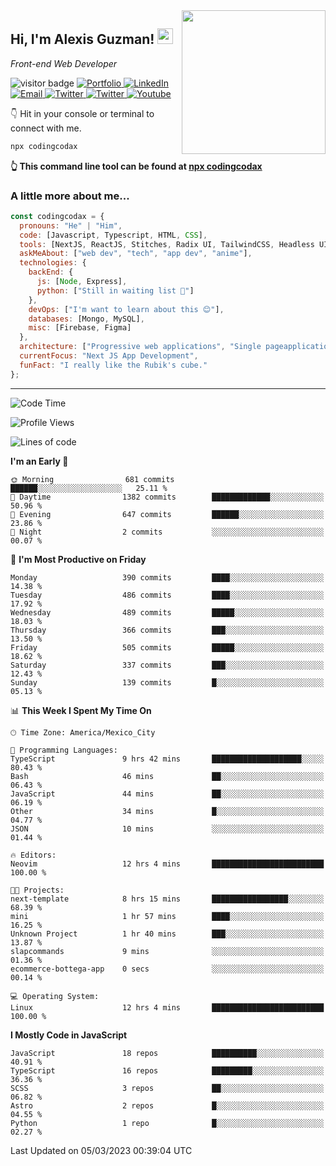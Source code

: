 <img align='right' src="https://media.giphy.com/media/M9gbBd9nbDrOTu1Mqx/giphy.gif" width="230">
<h2>Hi, I'm Alexis Guzman! <img src="https://media.giphy.com/media/hvRJCLFzcasrR4ia7z/giphy.gif" width="25px"></h2>
<p><em>Front-end Web Developer</em></p>

<p>
  <img src="https://visitor-badge.glitch.me/badge?page_id=a12989x.a12989x&left_color=black&right_color=gray" alt="visitor badge"/>
  <a href='https://www.codingcodax.dev/' target='_blank'>
    <img alt='Portfolio' src='https://img.shields.io/badge/Portfolio-black?logo=vercel&style=flat-square'>
  </a>
  <a href='https://linkedin.com/in/codingcodax/' target='_blank'>
    <img alt='LinkedIn' src='https://img.shields.io/badge/LinkedIn-black?logo=LinkedIn&style=flat-square'>
  </a>
  <a href='mailto:codingcodax@gmail.com' target='_blank'>
    <img alt='Email' src='https://img.shields.io/badge/Email-black?logo=Gmail&style=flat-square'>
  </a>
  <a href='https://twitter.com/codingcodax' target='_blank'>
    <img alt='Twitter' src='https://img.shields.io/badge/Twitter-black?logo=Twitter&style=flat-square'>
  </a>
  <a href='https://www.instagram.com/codingcodax/' target='_blank'>
    <img alt='Twitter' src='https://img.shields.io/badge/Instagram-black?logo=Instagram&style=flat-square'>
  </a>
  <a href='https://www.youtube.com/@codingcodax' target='_blank'>
    <img alt='Youtube' src='https://img.shields.io/badge/YouTube-black?logo=Youtube&style=flat-square'>
  </a>
</p>

👇 Hit in your console or terminal to connect with me.

```bash
npx codingcodax 
```
**👆 This command line tool can be found at [npx codingcodax](https://github.com/codingcodax/npx-codingcodax)**

<h3>A little more about me...</h3>

```javascript
const codingcodax = {
  pronouns: "He" | "Him",
  code: [Javascript, Typescript, HTML, CSS],
  tools: [NextJS, ReactJS, Stitches, Radix UI, TailwindCSS, Headless UI, Prisma],
  askMeAbout: ["web dev", "tech", "app dev", "anime"],
  technologies: {
    backEnd: {
      js: [Node, Express],
      python: ["Still in waiting list 🥲"]
    },
    devOps: ["I'm want to learn about this 😊"],
    databases: [Mongo, MySQL],
    misc: [Firebase, Figma]
  },
  architecture: ["Progressive web applications", "Single pageapplications"],
  currentFocus: "Next JS App Development",
  funFact: "I really like the Rubik's cube."
};
```

---

<!--START_SECTION:waka-->
![Code Time](http://img.shields.io/badge/Code%20Time-1%2C167%20hrs%2038%20mins-blue)

![Profile Views](http://img.shields.io/badge/Profile%20Views-0-blue)

![Lines of code](https://img.shields.io/badge/From%20Hello%20World%20I%27ve%20Written-568.1%20thousand%20lines%20of%20code-blue)

**I'm an Early 🐤** 

```text
🌞 Morning                681 commits         ██████░░░░░░░░░░░░░░░░░░░   25.11 % 
🌆 Daytime                1382 commits        █████████████░░░░░░░░░░░░   50.96 % 
🌃 Evening                647 commits         ██████░░░░░░░░░░░░░░░░░░░   23.86 % 
🌙 Night                  2 commits           ░░░░░░░░░░░░░░░░░░░░░░░░░   00.07 % 
```
📅 **I'm Most Productive on Friday** 

```text
Monday                   390 commits         ████░░░░░░░░░░░░░░░░░░░░░   14.38 % 
Tuesday                  486 commits         ████░░░░░░░░░░░░░░░░░░░░░   17.92 % 
Wednesday                489 commits         █████░░░░░░░░░░░░░░░░░░░░   18.03 % 
Thursday                 366 commits         ███░░░░░░░░░░░░░░░░░░░░░░   13.50 % 
Friday                   505 commits         █████░░░░░░░░░░░░░░░░░░░░   18.62 % 
Saturday                 337 commits         ███░░░░░░░░░░░░░░░░░░░░░░   12.43 % 
Sunday                   139 commits         █░░░░░░░░░░░░░░░░░░░░░░░░   05.13 % 
```


📊 **This Week I Spent My Time On** 

```text
🕑︎ Time Zone: America/Mexico_City

💬 Programming Languages: 
TypeScript               9 hrs 42 mins       ████████████████████░░░░░   80.43 % 
Bash                     46 mins             ██░░░░░░░░░░░░░░░░░░░░░░░   06.43 % 
JavaScript               44 mins             ██░░░░░░░░░░░░░░░░░░░░░░░   06.19 % 
Other                    34 mins             █░░░░░░░░░░░░░░░░░░░░░░░░   04.77 % 
JSON                     10 mins             ░░░░░░░░░░░░░░░░░░░░░░░░░   01.44 % 

🔥 Editors: 
Neovim                   12 hrs 4 mins       █████████████████████████   100.00 % 

🐱‍💻 Projects: 
next-template            8 hrs 15 mins       █████████████████░░░░░░░░   68.39 % 
mini                     1 hr 57 mins        ████░░░░░░░░░░░░░░░░░░░░░   16.25 % 
Unknown Project          1 hr 40 mins        ███░░░░░░░░░░░░░░░░░░░░░░   13.87 % 
slapcommands             9 mins              ░░░░░░░░░░░░░░░░░░░░░░░░░   01.36 % 
ecommerce-bottega-app    0 secs              ░░░░░░░░░░░░░░░░░░░░░░░░░   00.14 % 

💻 Operating System: 
Linux                    12 hrs 4 mins       █████████████████████████   100.00 % 
```

**I Mostly Code in JavaScript** 

```text
JavaScript               18 repos            ██████████░░░░░░░░░░░░░░░   40.91 % 
TypeScript               16 repos            █████████░░░░░░░░░░░░░░░░   36.36 % 
SCSS                     3 repos             ██░░░░░░░░░░░░░░░░░░░░░░░   06.82 % 
Astro                    2 repos             █░░░░░░░░░░░░░░░░░░░░░░░░   04.55 % 
Python                   1 repo              █░░░░░░░░░░░░░░░░░░░░░░░░   02.27 % 
```




 Last Updated on 05/03/2023 00:39:04 UTC
<!--END_SECTION:waka-->
